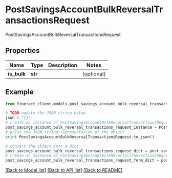 # PostSavingsAccountBulkReversalTransactionsRequest

PostSavingsAccountBulkReversalTransactionsRequest

## Properties

Name | Type | Description | Notes
------------ | ------------- | ------------- | -------------
**is_bulk** | **str** |  | [optional] 

## Example

```python
from fineract_client.models.post_savings_account_bulk_reversal_transactions_request import PostSavingsAccountBulkReversalTransactionsRequest

# TODO update the JSON string below
json = "{}"
# create an instance of PostSavingsAccountBulkReversalTransactionsRequest from a JSON string
post_savings_account_bulk_reversal_transactions_request_instance = PostSavingsAccountBulkReversalTransactionsRequest.from_json(json)
# print the JSON string representation of the object
print PostSavingsAccountBulkReversalTransactionsRequest.to_json()

# convert the object into a dict
post_savings_account_bulk_reversal_transactions_request_dict = post_savings_account_bulk_reversal_transactions_request_instance.to_dict()
# create an instance of PostSavingsAccountBulkReversalTransactionsRequest from a dict
post_savings_account_bulk_reversal_transactions_request_form_dict = post_savings_account_bulk_reversal_transactions_request.from_dict(post_savings_account_bulk_reversal_transactions_request_dict)
```
[[Back to Model list]](../README.md#documentation-for-models) [[Back to API list]](../README.md#documentation-for-api-endpoints) [[Back to README]](../README.md)


